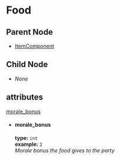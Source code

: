 # Food

## Parent Node
- [ItemComponent](../../ItemComponent)

## Child Node
- *None*

## attributes
[morale_bonus](#morale_bonus)

- #### morale_bonus  
  **type:**  `int`    
  **example:** `2`  
  *Morale bonus the food gives to the party*  
